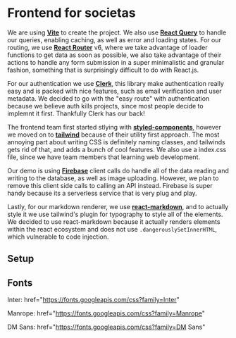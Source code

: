 # Frontend for societas

We are using [**Vite**](https://vitejs.dev/) to create the project. We also use [**React Query**](https://tanstack.com/query/latest/docs/react/overview) to handle our queries, enabling caching, as well as error and loading states. For our routing, we use [**React Router**](https://reactrouter.com/en/main) v6, where we take advantage of loader functions to get data as soon as possible, we also take advantage of their actions to handle any form submission in a super minimalistic and granular fashion, something that is surprisingly difficult to do with React.js.

For our authentication we use [**Clerk**](https://clerk.com), this library make authentication really easy and is packed with nice features, such as email verification and user metadata. We decided to go with the "easy route" with authentication because we believe auth kills projects, since most people decide to implemnt it first. Thankfully Clerk has our back!

The frontend team first started stlying with [**styled-components**](https://styled-components.com/), however we moved on to [**tailwind**](https://tailwindcss.com/) because of their utility first approach. The most annoying part about writing CSS is definitely naming classes, and tailwinds gets rid of that, and adds a bunch of cool features. We also use a index.css file, since we have team members that learning web development.

Our demo is using [**Firebase**](https://firebase.google.com/) client calls do handle all of the data reading and writing to the database, as well as image uploading. However, we plan to remove this client side calls to calling an API instead. Firebase is super handy because its a serverless service that is very plug and play.

Lastly, for our markdown renderer, we use [**react-markdown**](https://github.com/remarkjs/react-markdown), and to actually style it we use tailwind's plugin for typography to style all of the elements. We decided to use react-markdown because it actually renders elements within the react ecosystem and does not use `.dangerouslySetInnerHTML`, which vulnerable to code injection.

## Setup


## Fonts


Inter: href="https://fonts.googleapis.com/css?family=Inter"

Manrope: href="https://fonts.googleapis.com/css?family=Manrope"

DM Sans: href="https://fonts.googleapis.com/css?family=DM Sans"
